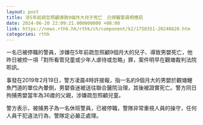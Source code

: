 ```yaml
---
layout: post
title: 涉5年前疏忽照顧導致9個月大兒子死亡　已停職警員明應訊
date: 2024-06-20 22:09:21.000000000 +08:00
link: https://news.rthk.hk/rthk/ch/component/k2/1758351-20240620.htm
categories: rthk
---
```


一名已被停職的警員，涉嫌在5年前疏忽照顧9個月大的兒子、導致男嬰死亡，他昨日被控一項「對所看管兒童或少年人虐待或忽略」罪，案件明早在觀塘裁判法院聆訊。

事發在2019年2月19日，警方凌晨4時許接報，指一名約9個月大的男嬰於觀塘鯉魚門道的單位內暈倒，男嬰昏迷被送往聯合醫院治理，其後被證實死亡。警方同日拘捕男嬰當年為36歲的父親，涉嫌疏忽照顧兒童。

警方表示，被捕男子為一名休班警員，已被停職，警隊非常重視人員的操守，任何人員干犯違法行為，警隊定必嚴正處理。

